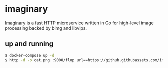 imaginary
=========

[Imaginary][1] is a fast HTTP microservice written in Go for high-level image
processing backed by bimg and libvips.

## up and running

```bash
$ docker-compose up -d
$ http -d -o cat.png :9000/flop url==https://github.githubassets.com/images/modules/logos_page/Octocat.png
```

[1]: https://github.com/h2non/imaginary
